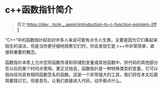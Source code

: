 # c++函数指针简介

> 原文:[https://dev . to/m _ aamir/introduction-to-c-function-pointers-2ff 1](https://dev.to/m_aamir/introduction-to-c-function-pointers-2ff1)

“C++”中的函数指针起初对许多人来说可能有点令人生畏，主要是因为它们看起来陌生的语法，但是当你更仔细地观察它们时，你会发现它是 c++中非常简单、直接和重要的概念。

函数指针本质上允许您将函数传递和存储到变量或其他函数中，供代码的其他部分在以后的某个时间点使用。更正式地说，函数指针是一种特殊类型的变量，它可以指向任何具有相同函数签名的函数。这是一个非常强大的工具，我们将在本文后面简要探讨它。但是首先，让我们直接进入代码，动手做点什么。